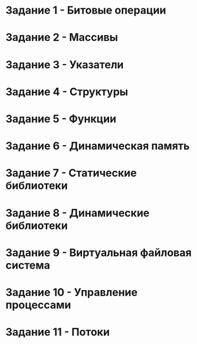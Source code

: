 # Задание 1 - Битовые операции
# Задание 2 - Массивы
# Задание 3 - Указатели
# Задание 4 - Структуры
# Задание 5 - Функции
# Задание 6 - Динамическая память
# Задание 7 - Статические библиотеки
# Задание 8 - Динамические библиотеки
# Задание 9 - Виртуальная файловая система
# Задание 10 - Управление процессами
# Задание 11 - Потоки
